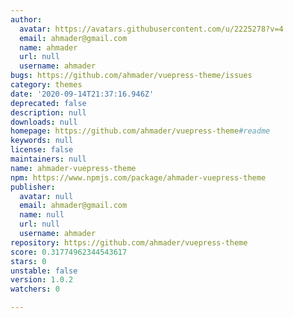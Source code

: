 ```yaml
---
author:
  avatar: https://avatars.githubusercontent.com/u/2225278?v=4
  email: ahmader@gmail.com
  name: ahmader
  url: null
  username: ahmader
bugs: https://github.com/ahmader/vuepress-theme/issues
category: themes
date: '2020-09-14T21:37:16.946Z'
deprecated: false
description: null
downloads: null
homepage: https://github.com/ahmader/vuepress-theme#readme
keywords: null
license: false
maintainers: null
name: ahmader-vuepress-theme
npm: https://www.npmjs.com/package/ahmader-vuepress-theme
publisher:
  avatar: null
  email: ahmader@gmail.com
  name: null
  url: null
  username: ahmader
repository: https://github.com/ahmader/vuepress-theme
score: 0.31774962344543617
stars: 0
unstable: false
version: 1.0.2
watchers: 0

---
```


